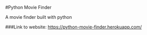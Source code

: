 #Python Movie Finder

A movie finder built with python

###Link to website: https://python-movie-finder.herokuapp.com/
